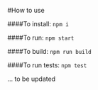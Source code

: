 #How to use

####To install: `npm i`

####To run: `npm start`

####To build: `npm run build`

####To run tests: `npm test`


... to be updated
